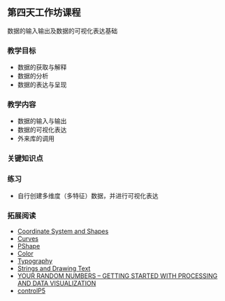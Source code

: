 ## 第四天工作坊课程
数据的输入输出及数据的可视化表达基础

### 教学目标
- 数据的获取与解释
- 数据的分析
- 数据的表达与呈现

### 教学内容
- 数据的输入与输出
- 数据的可视化表达
- 外来库的调用

### 关键知识点

### 练习
- 自行创建多维度（多特征）数据，并进行可视化表达

### 拓展阅读
- [Coordinate System and Shapes](https://www.processing.org/tutorials/drawing/)
- [Curves](https://www.processing.org/tutorials/curves/)
- [PShape](https://www.processing.org/tutorials/pshape/)
- [Color](https://www.processing.org/tutorials/color/)
- [Typography](https://www.processing.org/tutorials/typography/)
- [Strings and Drawing Text](https://www.processing.org/tutorials/text/)
- [YOUR RANDOM NUMBERS – GETTING STARTED WITH PROCESSING AND DATA VISUALIZATION](http://blog.blprnt.com/blog/blprnt/your-random-numbers-getting-started-with-processing-and-data-visualization#idc-cover.html)
- [controlP5](http://www.sojamo.de/libraries/controlP5/)

